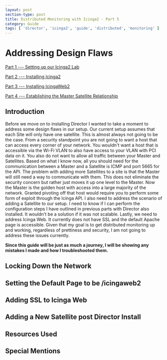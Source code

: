 ```yaml
---
layout: post
section-type: post
title: Distributed Monitoring with Icinga2 - Part 5
category: Guide
tags: [ 'director', 'icinga2', 'guide', 'distributed', 'monitoring' ]
---
```

# Addressing Design Flaws
[Part 1 --- Setting up our Icinga2 Lab]()

[Part 2 --- Installing Icinga2]()

[Part 3 --- Installing IcingaWeb2]()

[Part 4 --- Establishing the Master Satellite Relationship]()

## Introduction
Before we move on to installing Director I wanted to take a moment to address some design flaws in our setup. Our current setup assumes that each Site will only have one satellite. This is almost always not going to be the case. From a security standpoint you are not going to want a host that can access every corner of your network. You wouldn't want a host that is accessible via the Wi-Fi VLAN to also have access to your VLAN with PCI data on it. You also do not want to allow all traffic between your Master and Satellites. Based on what I know now, all you should need for the communication between a Master and a Satellite is ICMP and port 5665 for the API. The problem with adding more Satellites to a site is that the Master will still need a way to communicate with them. This does not eliminate the security concern but rather just moves it up one level to the Master. Now the Master is the golden host with access into a large majority of the network. Granted pivoting off that host would require you to perform some form of exploit through the Icinga API. I also need to address the scenario of adding a Satellite to our setup. I need to know if I can perform the configuration steps I have outlined in previous parts with Director also installed. It wouldn't be a solution if it was not scalable. Lastly, we need to address Icinga Web. It currently does not have SSL and the default Apache page is accessible. Given that my goal is to get distributed monitoring up and working, regardless of prettiness and security, I am not going to address these issues currently.

**Since this guide will be just as much a journey, I will be showing any mistakes I made and how I troubleshooted them.**

## Locking Down the Network

## Setting the Default Page to be /icingaweb2

## Adding SSL to Icinga Web

## Adding a New Satellite post Director Install

## Resources Used


## Special Mentions
